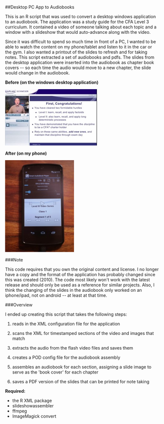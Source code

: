##Desktop PC App to Audiobooks

This is an R script that was used to convert a desktop windows application to an audiobook.  The application was a study guide for the CFA Level 3 curriculum.  It contained a video of someone talking about each topic and a window with a slideshow that would auto-advance along with the video.

Since it was difficult to spend so much time in front of a PC, I wanted to be able to watch the content on my phone/tablet and listen to it in the car or the gym.  I also wanted a printout of the slides to refresh and for taking notes.  This script extracted a set of audiobooks and pdfs.  The slides from the desktop application were inserted into the audiobook as chapter book covers -- so each time the audio would move to a new chapter, the slide would change in the audiobook.

**Before (on the windows desktop application)**

![Alt text](/before.jpg "Before -- screenshot from desktop pc application")

**After (on my phone)**

![Alt text](/after.jpg "After -- from my phone")


###Note

This code requires that you own the original content and license.  I no longer have a copy and the format of the application has probably changed since this was created (2010).  The code most likely won't work with the latest release and should only be used as a reference for similar projects.  Also, I think the changing of the slides in the audiobook only worked on an iphone/ipad, not on android -- at least at that time.

###Overview

I ended up creating this script that takes the following steps:

1. reads in the XML configuration file for the application

2. scans the XML for timestamped sections of the video and images that match

3. extracts the audio from the flash video files and saves them

4. creates a POD config file for the audiobook assembly

5. assembles an audiobook for each section, assigning a slide image to serve as the 'book cover' for each chapter

6. saves a PDF version of the slides that can be printed for note taking

**Required:**
- the R XML package
- slideshowassembler
- ffmpeg
- ImageMagick convert

